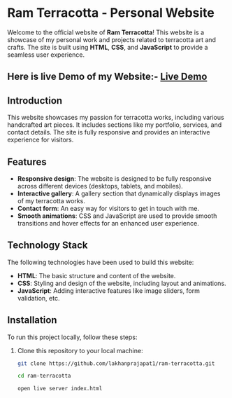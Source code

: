 # Ram Terracotta - Personal Website

Welcome to the official website of **Ram Terracotta**! This website is a showcase of my personal work and projects related to terracotta art and crafts. The site is built using **HTML**, **CSS**, and **JavaScript** to provide a seamless user experience.

## Here is live Demo of my Website:- <a href="https://ram-terracotta.vercel.app/" target="_blank">Live Demo</a>
  
## Introduction

This website showcases my passion for terracotta works, including various handcrafted art pieces. It includes sections like my portfolio, services, and contact details. The site is fully responsive and provides an interactive experience for visitors.

## Features

- **Responsive design**: The website is designed to be fully responsive across different devices (desktops, tablets, and mobiles).
- **Interactive gallery**: A gallery section that dynamically displays images of my terracotta works.
- **Contact form**: An easy way for visitors to get in touch with me.
- **Smooth animations**: CSS and JavaScript are used to provide smooth transitions and hover effects for an enhanced user experience.

## Technology Stack

The following technologies have been used to build this website:

- **HTML**: The basic structure and content of the website.
- **CSS**: Styling and design of the website, including layout and animations.
- **JavaScript**: Adding interactive features like image sliders, form validation, etc.

## Installation

To run this project locally, follow these steps:

1. Clone this repository to your local machine:
   ```bash
   git clone https://github.com/lakhanprajapat1/ram-terracotta.git

   cd ram-terracotta

   open live server index.html


